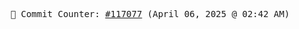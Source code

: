 <p align="center">
    <samp>
        📮 Commit Counter: <a href="https://github.com/Javascript-void0/Javascript-void0/commits/main">#117077</a> (April 06, 2025 @ 02:42 AM)
    </samp>
</p>